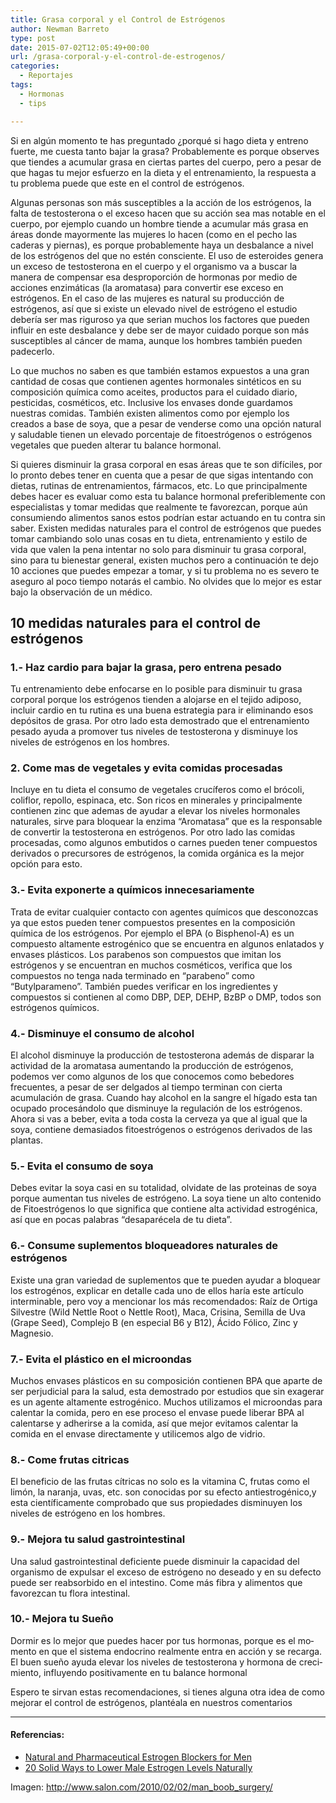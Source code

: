 ```yaml
---
title: Grasa corporal y el Control de Estrógenos
author: Newman Barreto
type: post
date: 2015-07-02T12:05:49+00:00
url: /grasa-corporal-y-el-control-de-estrogenos/
categories:
  - Reportajes
tags:
  - Hormonas
  - tips

---
```

<span class="main-paragraph">Si en algún momento te has preguntado ¿porqué si hago dieta y entreno fuerte, me cuesta tanto bajar la grasa? Probablemente es porque observes que tiendes a acumular grasa en ciertas partes del cuerpo, pero a pesar de que hagas tu mejor esfuerzo en la dieta y el entrenamiento, la respuesta a tu problema puede que este en el control de estrógenos.</span>

Algunas personas son más susceptibles a la acción de los estrógenos, la falta de testosterona o el exceso hacen que su acción sea mas notable en el cuerpo, por ejemplo cuando un hombre tiende a acumular más grasa en áreas donde mayormente las mujeres lo hacen (como en el pecho las caderas y piernas), es porque probablemente haya un desbalance a nivel de los estrógenos del que no estén consciente. El uso de esteroides genera un exceso de testosterona en el cuerpo y el organismo va a buscar la manera de compensar esa desproporción de hormonas por medio de acciones enzimáticas (la aromatasa) para convertir ese exceso en estrógenos. En el caso de las mujeres es natural su producción de estrógenos, así que si existe un elevado nivel de estrógeno el estudio debería ser mas riguroso ya que serian muchos los factores que pueden influir en este desbalance y debe ser de mayor cuidado porque son más susceptibles al cáncer de mama, aunque los hombres también pueden padecerlo.

Lo que muchos no saben es que también estamos expuestos a una gran cantidad de cosas que contienen agentes hormonales sintéticos en su composición química como aceites, productos para el cuidado diario, pesticidas, cosméticos, etc. Inclusive los envases donde guardamos nuestras comidas. También existen alimentos como por ejemplo los creados a base de soya, que a pesar de venderse como una opción natural y saludable tienen un elevado porcentaje de fitoestrógenos o estrógenos vegetales que pueden alterar tu balance hormonal.

Si quieres disminuir la grasa corporal en esas áreas que te son difíciles, por lo pronto debes tener en cuenta que a pesar de que sigas intentando con dietas, rutinas de entrenamientos, fármacos, etc. Lo que principalmente debes hacer es evaluar como esta tu balance hormonal preferiblemente con especialistas y tomar medidas que realmente te favorezcan, porque aún consumiendo alimentos sanos estos podrían estar actuando en tu contra sin saber. Existen medidas naturales para el control de estrógenos que puedes tomar cambiando solo unas cosas en tu dieta, entrenamiento y estilo de vida que valen la pena intentar no solo para disminuir tu grasa corporal, sino para tu bienestar general, existen muchos pero a continuación te dejo 10 acciones que puedes empezar a tomar, y si tu problema no es severo te aseguro al poco tiempo notarás el cambio. No olvides que lo mejor es estar bajo la observación de un médico.

## 10 medidas naturales para el control de estrógenos

### 1.- Haz cardio para bajar la grasa, pero entrena pesado

Tu entrenamiento debe enfocarse en lo posible para disminuir tu grasa corporal porque los estrógenos tienden a alojarse en el tejido adiposo, incluir cardio en tu rutina es una buena estrategia para ir eliminando esos depósitos de grasa. Por otro lado esta demostrado que el entrenamiento pesado ayuda a promover tus niveles de testosterona y disminuye los niveles de estrógenos en los hombres.

### 2. Come mas de vegetales y evita comidas procesadas

Incluye en tu dieta el consumo de vegetales crucíferos como el brócoli, coliflor, repollo, espinaca, etc. Son ricos en minerales y principalmente contienen zinc que ademas de ayudar a elevar los niveles hormonales naturales, sirve para bloquear la enzima &#8220;Aromatasa&#8221; que es la responsable de convertir la testosterona en estrógenos. Por otro lado las comidas procesadas, como algunos embutidos o carnes pueden tener compuestos derivados o precursores de estrógenos, la comida orgánica es la mejor opción para esto.

### 3.- Evita exponerte a químicos innecesariamente

Trata de evitar cualquier contacto con agentes químicos que desconozcas ya que estos pueden tener compuestos presentes en la composición química de los estrógenos. Por ejemplo el BPA (o Bisphenol-A) es un compuesto altamente estrogénico que se encuentra en algunos enlatados y envases plásticos. Los parabenos son compuestos que imitan los estrógenos y se encuentran en muchos cosméticos, verifica que los compuestos no tenga nada terminado en &#8220;parabeno&#8221; como &#8220;Butylparameno&#8221;. También puedes verificar en los ingredientes y compuestos si contienen al como DBP, DEP, DEHP, BzBP o DMP, todos son estrógenos químicos.

### 4.- Disminuye el consumo de alcohol

El alcohol disminuye la producción de testosterona además de disparar la actividad de la aromatasa aumentando la producción de estrógenos, podemos ver como algunos de los que conocemos como bebedores frecuentes, a pesar de ser delgados al tiempo terminan con cierta acumulación de grasa. Cuando hay alcohol en la sangre el hígado esta tan ocupado procesándolo que disminuye la regulación de los estrógenos. Ahora si vas a beber, evita a toda costa la cerveza ya que al igual que la soya, contiene demasiados fitoestrógenos o estrógenos derivados de las plantas.

### 5.- Evita el consumo de soya

Debes evitar la soya casi en su totalidad, olvidate de las proteinas de soya porque aumentan tus niveles de estrógeno. La soya tiene un alto contenido de Fitoestrógenos lo que significa que contiene alta actividad estrogénica, así que en pocas palabras &#8220;desaparécela de tu dieta&#8221;.

### 6.- Consume suplementos bloqueadores naturales de estrógenos

Existe una gran variedad de suplementos que te pueden ayudar a bloquear los estrogénos, explicar en detalle cada uno de ellos haría este artículo interminable, pero voy a mencionar los más recomendados: Raíz de Ortiga Silvestre (Wild Nettle Root o Nettle Root), Maca, Crisina, Semilla de Uva (Grape Seed), Complejo B (en especial B6 y B12), Ácido Fólico, Zinc y Magnesio.

### 7.- Evita el plástico en el microondas

Muchos envases plásticos en su composición contienen BPA que aparte de ser perjudicial para la salud, esta demostrado por estudios que sin exagerar es un agente altamente estrogénico. Muchos utilizamos el microondas para calentar la comida, pero en ese proceso el envase puede liberar BPA al calentarse y adherirse a la comida, así que mejor evitamos calentar la comida en el envase directamente y utilicemos algo de vidrio.

### 8.- Come frutas citricas

El beneficio de las frutas cítricas no solo es la vitamina C, frutas como el limón, la naranja, uvas, etc. son conocidas por su efecto antiestrogénico,y esta científicamente comprobado que sus propiedades disminuyen los niveles de estrógeno en los hombres.

### 9.- Mejora tu salud gastrointestinal

Una salud gastrointestinal deficiente puede disminuir la capacidad del organismo de expulsar el exceso de estrógeno no deseado y en su defecto puede ser reabsorbido en el intestino. Come más fibra y alimentos que favorezcan tu flora intestinal.

### 10.- Mejora tu Sueño

<span id="result_box" class="" lang="es"><span class="hps">Dormir es</span> <span class="hps">lo mejor que puedes</span> <span class="hps">hacer por tus</span> <span class="hps">hormonas</span>, porque es el <span class="hps">momento en que el</span> <span class="hps">sistema endocrino</span> <span class="hps">realmente</span> <span class="hps">entra en acción</span> <span class="hps">y</span> <span class="hps">se recarga</span><span class="">. El buen sueño ayuda elevar los niveles de testosterona y hormona de crecimiento, influyendo positivamente en tu balance hormonal</span></span>

Espero te sirvan estas recomendaciones, si tienes alguna otra idea de como mejorar el control de estrógenos, plantéala en nuestros comentarios

* * *

#### Referencias:

  * <a href="http://www.healthline.com/health/estrogen-blockers-for-men#Overview1" target="_blank">Natural and Pharmaceutical Estrogen Blockers for Men</a>
  * <a href="http://anabolicmen.com/ultimate-list-how-to-lower-estrogen/" target="_blank">20 Solid Ways to Lower Male Estrogen Levels Naturally</a>

Imagen: <a href="http://www.salon.com/2010/02/02/man_boob_surgery/" target="_blank">http://www.salon.com/2010/02/02/man_boob_surgery/</a>